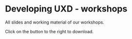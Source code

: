 Developing UXD - workshops
==========================

All slides and working material of our workshops.

Click on the button to the right to download.

